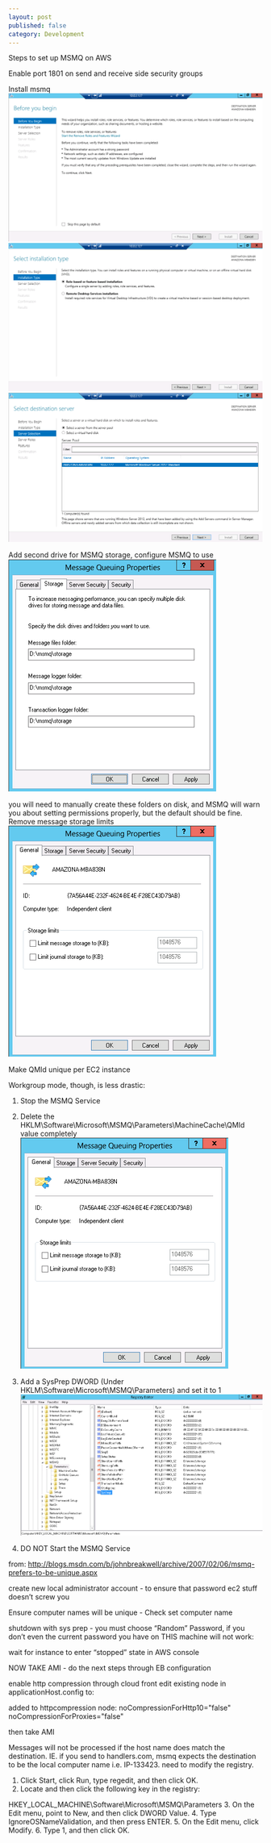 ```yaml
---
layout: post
published: false
category: Development
---
```


Steps to set up MSMQ on AWS

Enable port 1801 on send and receive side security groups

Install msmq
![screenshot.1.png](/media/screenshot.10.png)
![screenshot.5.png](/media/screenshot.5.png)
![screenshot.7.png](/media/screenshot.7.png)

 
Add second drive for MSMQ storage, configure MSMQ to use
![screenshot.2.png](/media/screenshot.2.png)

you will need to manually create these folders on disk, and MSMQ will warn you about setting permissions properly, but the default should be fine.
Remove message storage limits
![screenshot.3.png](/media/screenshot.3.png)


Make QMId unique per EC2 instance


Workgroup mode, though, is less drastic:

  1. Stop the MSMQ Service 
  2. Delete the HKLM\Software\Microsoft\MSMQ\Parameters\MachineCache\QMId value completely
![screenshot.3.png](/media/screenshot.3.png)
  4. Add a SysPrep DWORD (Under HKLM\Software\Microsoft\MSMQ\Parameters) and set it to 1 ![screenshot.9.png](/media/screenshot.9.png)

  6. DO NOT Start the MSMQ Service

from: http://blogs.msdn.com/b/johnbreakwell/archive/2007/02/06/msmq-prefers-to-be-unique.aspx

create new local administrator account - to ensure that password ec2 stuff doesn’t screw you

Ensure computer names will be unique - Check set computer name


shutdown with sys prep - you must choose “Random” Password, if you don’t even the current password you have on THIS machine will not work:


wait for instance to enter “stopped” state in AWS console
  

NOW TAKE AMI - do the next steps through EB configuration

enable http compression through cloud front
edit existing <serverRuntime/> node in applicationHost.config to:
<serverRuntime enabled="true" frequentHitThreshold="1" frequentHitTimePeriod="00:00:20" />

added to httpcompression node:
 noCompressionForHttp10="false" noCompressionForProxies="false" 

then take AMI

Messages will not be processed if the host name does match the destination.  IE. if you send to handlers.com, msmq expects the destination to be the local computer name i.e. IP-133423.  need to modify the registry.


  1. Click Start, click Run, type regedit, and then click OK.
  2. Locate and then click the following key in the registry:

HKEY_LOCAL_MACHINE\Software\Microsoft\MSMQ\Parameters
  3. On the Edit menu, point to New, and then click DWORD Value.
  4. Type IgnoreOSNameValidation, and then press ENTER.
  5. On the Edit menu, click Modify.
  6. Type 1, and then click OK.
